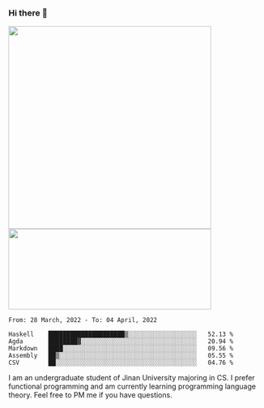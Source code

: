 ### Hi there 👋

<!--
**pe200012/pe200012** is a ✨ _special_ ✨ repository because its `README.md` (this file) appears on your GitHub profile.

Here are some ideas to get you started:

- 🔭 I’m currently working on ...
- 🌱 I’m currently learning ...
- 👯 I’m looking to collaborate on ...
- 🤔 I’m looking for help with ...
- 💬 Ask me about ...
- 📫 How to reach me: ...
- 😄 Pronouns: ...
- ⚡ Fun fact: ...
-->
<p>
    <img width="400em" src="https://github-readme-stats.vercel.app/api?username=pe200012&show_icons=true&icon_color=f44336&title_color=757de8">
    <img width="400em" height="159em" src="https://github-readme-stats.vercel.app/api/top-langs/?username=pe200012&hide=html,cmake,css&title_color=757de8&layout=compact">
</p>

<!--START_SECTION:waka-->
```text
From: 28 March, 2022 - To: 04 April, 2022

Haskell    █████████████████████▒░░░░░░░░░░░░░░░░░░░   52.13 % 
Agda       ████████▓░░░░░░░░░░░░░░░░░░░░░░░░░░░░░░░░   20.94 % 
Markdown   ████░░░░░░░░░░░░░░░░░░░░░░░░░░░░░░░░░░░░░   09.56 % 
Assembly   ██▒░░░░░░░░░░░░░░░░░░░░░░░░░░░░░░░░░░░░░░   05.55 % 
CSV        ██░░░░░░░░░░░░░░░░░░░░░░░░░░░░░░░░░░░░░░░   04.76 % 
```
<!--END_SECTION:waka-->

I am an undergraduate student of Jinan University majoring in CS. I prefer functional programming and am currently learning programming language theory. Feel free to PM me if you have questions.
